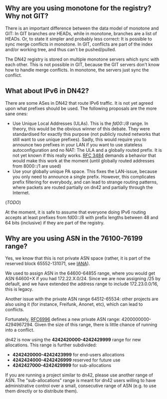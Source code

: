 ## Why are you using monotone for the registry? Why not GIT?

There is an important difference between the data model of monotone and GIT: In GIT branches *are* HEADs, while in monotone, branches are a list of HEADs. Or, to state it simpler and probably less correct: It is possible to sync merge conflicts in monotone. In GIT, conflicts are part of the index and/or working tree, and thus can't be pushed/pulled.

The DN42 registry is stored on multiple monotone servers which sync with each other. This is not possible in GIT, because the GIT servers don't know how to handle merge conflicts. In monotone, the servers just sync the conflict.


## What about IPv6 in DN42?

There are some ASes in DN42 that route IPv6 traffic. It is not yet agreed upon what prefixes should be used. The following proposals are the more sane ones:

* Use Unique Local Addresses (ULAs). This is the *fd00::/8* range. In theory, this would be the obvious winner of this debate. They were standardised for exactly this purpose (not publicly routed networks that still want to use unique prefixes). Sadly, this would require you to announce two prefixes in your LAN if you want to use stateless autoconfiguration and no NAT: The ULA and a globally routed prefix. It is not yet known if this really works. [RFC 3484](http://www.rfc-editor.org/rfc/rfc3484.txt) demands a behavior that would make this work at the moment (until globally routed addresses from 8000::/1 are used)
* Use your globally unique PA space. This fixes the LAN-issue, because you only need to announce a single prefix.  However, this complicates prefix filtering for everybody, and can lead to strange routing patterns, where packets are routed partially on dn42 and partially through the Internet.

(*TODO*)

At the moment, it is safe to assume that everyone doing IPv6 routing accepts at least prefixes from fd00::/8 with prefix lengths between 48 and 64 bits (inclusive) if they are part of the registry.


## Why are you using ASN in the 76100-76199 range?

Yes, we know that this is not private ASN space (rather, it is part of the reserved block 65552-131071, see [IANA](http://www.iana.org/assignments/as-numbers/as-numbers.xhtml)).

We used to assign ASN in the 64600-64855 range, where you would get ASN 64600+X if you had 172.22.X.0/24.  Since we are now assigning /25 by default, and we have extended the address range to include 172.23.0.0/16, this is legacy.

Another issue with the private ASN range 64512-65534: other projects are also using it (for instance, Freifunk, Anonet, etc), which can lead to conflicts.

Fortunately, [RFC6996](http://tools.ietf.org/html/rfc6996) defines a new private ASN range: 4200000000-4294967294.  Given the size of this range, there is little chance of running into a conflict.

dn42 is now using the **4242420000-4242429999** range for new allocations. This range is further subdivided:
* **4242420000-4242423999** for end-users allocations
* **4242424000-4242426999** reserved for future use
* **4242427000-4242429999** for sub-allocations

If you are running a project similar to dn42, please use another range of ASN. The "sub-allocations" range is meant for dn42 users willing to have administrative control over a small, consecutive range of ASN (e.g. to use them directly or to distribute them).